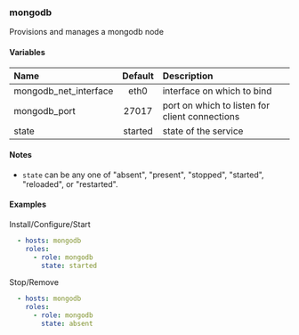 
### mongodb
Provisions and manages a mongodb node

#### Variables

|Name                 |Default|Description                                     |
|:--------------------|:-----:|:-----------------------------------------------|
|mongodb_net_interface|eth0   |interface on which to bind                      |
|mongodb_port         |27017  |port on which to listen for client connections  |
|state                |started|state of the service                            |

#### Notes

  - `state` can be any one of "absent", "present", "stopped", "started",
    "reloaded", or "restarted".

#### Examples

Install/Configure/Start
```YAML
  - hosts: mongodb
    roles:
      - role: mongodb
        state: started
```

Stop/Remove
```YAML
  - hosts: mongodb
    roles:
      - role: mongodb
        state: absent
```

